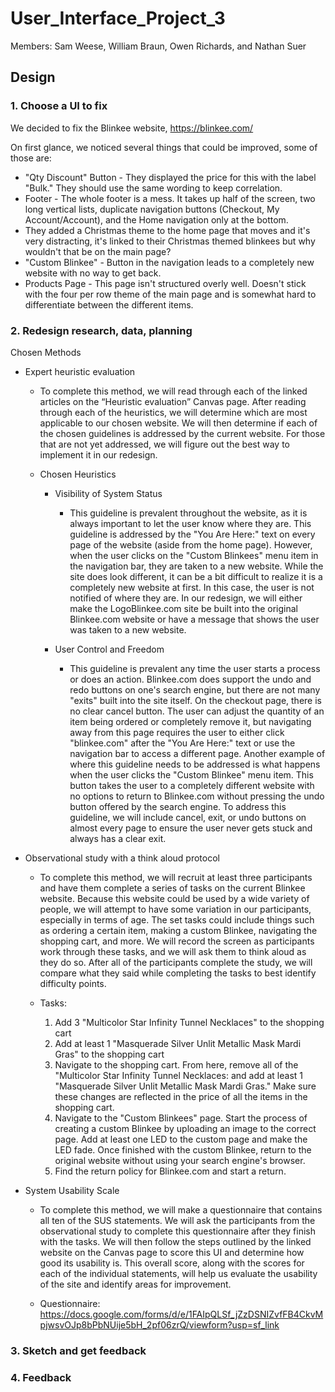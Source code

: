 # User_Interface_Project_3
Members: Sam Weese, William Braun, Owen Richards, and Nathan Suer

## Design
### 1. Choose a UI to fix
We decided to fix the Blinkee website, https://blinkee.com/

On first glance, we noticed several things that could be improved, some of those are:
- "Qty Discount" Button - They displayed the price for this with the label "Bulk." They should use the same wording to keep correlation.
- Footer - The whole footer is a mess. It takes up half of the screen, two long vertical lists, duplicate navigation buttons (Checkout, My Account/Account), and the Home navigation only at the bottom.
- They added a Christmas theme to the home page that moves and it's very distracting, it's linked to their Christmas themed blinkees but why wouldn't that be on the main page?
- "Custom Blinkee" - Button in the navigation leads to a completely new website with no way to get back.
- Products Page - This page isn't structured overly well. Doesn't stick with the four per row theme of the main page and is somewhat hard to differentiate between the different items.

### 2. Redesign research, data, planning
Chosen Methods
- Expert heuristic evaluation
    - To complete this method, we will read through each of the linked articles on the “Heuristic evaluation” Canvas page. After reading through each of the heuristics, we will determine which are most applicable to our chosen website. We will then determine if each of the chosen guidelines is addressed by the current website. For those that are not yet addressed, we will figure out the best way to implement it in our redesign.

    - Chosen Heuristics
        - Visibility of System Status
            - This guideline is prevalent throughout the website, as it is always important to let the user know where they are. This guideline is addressed by the "You Are Here:" text on every page of the website (aside from the home page). However, when the user clicks on the "Custom Blinkees" menu item in the navigation bar, they are taken to a new website. While the site does look different, it can be a bit difficult to realize it is a completely new website at first. In this case, the user is not notified of where they are. In our redesign, we will either make the LogoBlinkee.com site be built into the original Blinkee.com website or have a message that shows the user was taken to a new website. 

        - User Control and Freedom
            - This guideline is prevalent any time the user starts a process or does an action. Blinkee.com does support the undo and redo buttons on one's search engine, but there are not many "exits" built into the site itself. On the checkout page, there is no clear cancel button. The user can adjust the quantity of an item being ordered or completely remove it, but navigating away from this page requires the user to either click "blinkee.com" after the "You Are Here:" text or use the navigation bar to access a different page. Another example of where this guideline needs to be addressed is what happens when the user clicks the "Custom Blinkee" menu item. This button takes the user to a completely different website with no options to return to Blinkee.com without pressing the undo button offered by the search engine. To address this guideline, we will include cancel, exit, or undo buttons on almost every page to ensure the user never gets stuck and always has a clear exit. 

- Observational study with a think aloud protocol
    - To complete this method, we will recruit at least three participants and have them complete a series of tasks on the current Blinkee website. Because this website could be used by a wide variety of people, we will attempt to have some variation in our participants, especially in terms of age. The set tasks could include things such as ordering a certain item, making a custom Blinkee, navigating the shopping cart, and more. We will record the screen as participants work through these tasks, and we will ask them to think aloud as they do so. After all of the participants complete the study, we will compare what they said while completing the tasks to best identify difficulty points. 

    - Tasks: 
        1. Add 3 "Multicolor Star Infinity Tunnel Necklaces" to the shopping cart
        2. Add at least 1 "Masquerade Silver Unlit Metallic Mask Mardi Gras" to the shopping cart
        3. Navigate to the shopping cart. From here, remove all of the "Multicolor Star Infinity Tunnel Necklaces: and add at least 1 "Masquerade Silver Unlit Metallic Mask Mardi Gras." Make sure these changes are reflected in the price of all the items in the shopping cart. 
        4. Navigate to the "Custom Blinkees" page. Start the process of creating a custom Blinkee by uploading an image to the correct page. Add at least one LED to the custom page and make the LED fade. Once finished with the custom Blinkee, return to the original website without using your search engine's browser. 
        5. Find the return policy for Blinkee.com and start a return. 

- System Usability Scale
    - To complete this method, we will make a questionnaire that contains all ten of the SUS statements. We will ask the participants from the observational study to complete this questionnaire after they finish with the tasks. We will then follow the steps outlined by the linked website on the Canvas page to score this UI and determine how good its usability is. This overall score, along with the scores for each of the individual statements, will help us evaluate the usability of the site and identify areas for improvement.

    - Questionnaire: https://docs.google.com/forms/d/e/1FAIpQLSf_jZzDSNIZvfFB4CkvMpjwsvOJp8bPbNUije5bH_2pf06zrQ/viewform?usp=sf_link

### 3. Sketch and get feedback

### 4. Feedback
